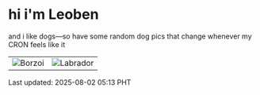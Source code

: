 # hi i'm Leoben

and i like dogs—so have some random dog pics that change whenever my CRON feels like it

|  |  |
|--------|----------|
| ![Borzoi](https://random-dog-vercel.vercel.app/api/random-borzoi?v=1754082797) | ![Labrador](https://random-dog-vercel.vercel.app/api/random-labrador?v=1754082797) |

Last updated: 2025-08-02 05:13 PHT
